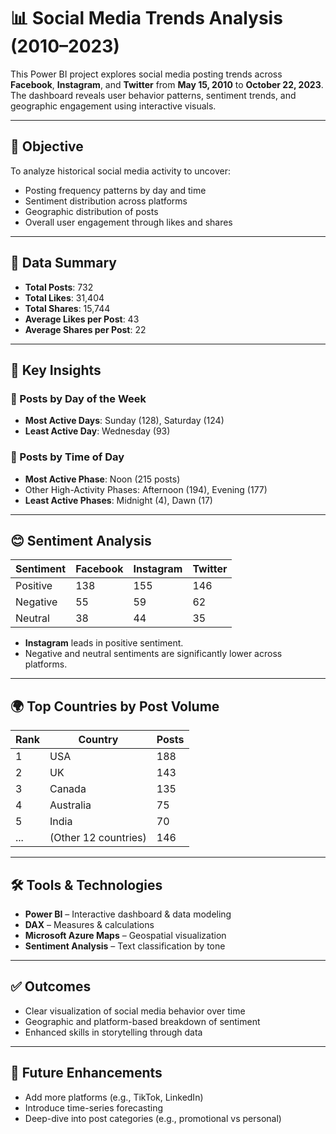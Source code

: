 # 📊 Social Media Trends Analysis (2010–2023)

This Power BI project explores social media posting trends across **Facebook**, **Instagram**, and **Twitter** from **May 15, 2010** to **October 22, 2023**. The dashboard reveals user behavior patterns, sentiment trends, and geographic engagement using interactive visuals.

---

## 🧠 Objective

To analyze historical social media activity to uncover:

- Posting frequency patterns by day and time
- Sentiment distribution across platforms
- Geographic distribution of posts
- Overall user engagement through likes and shares

---

## 📂 Data Summary

- **Total Posts**: 732  
- **Total Likes**: 31,404  
- **Total Shares**: 15,744  
- **Average Likes per Post**: 43  
- **Average Shares per Post**: 22  

---

## 📅 Key Insights

### 🔹 Posts by Day of the Week
- **Most Active Days**: Sunday (128), Saturday (124)
- **Least Active Day**: Wednesday (93)

### 🔹 Posts by Time of Day
- **Most Active Phase**: Noon (215 posts)  
- Other High-Activity Phases: Afternoon (194), Evening (177)  
- **Least Active Phases**: Midnight (4), Dawn (17)

---

## 😊 Sentiment Analysis

| Sentiment | Facebook | Instagram | Twitter |
|----------|----------|-----------|---------|
| Positive | 138      | 155       | 146     |
| Negative | 55       | 59        | 62      |
| Neutral  | 38       | 44        | 35      |

- **Instagram** leads in positive sentiment.
- Negative and neutral sentiments are significantly lower across platforms.

---

## 🌍 Top Countries by Post Volume

| Rank | Country        | Posts |
|------|----------------|-------|
| 1    | USA            | 188   |
| 2    | UK             | 143   |
| 3    | Canada         | 135   |
| 4    | Australia      | 75    |
| 5    | India          | 70    |
| ...  | (Other 12 countries) | 146 |

---

## 🛠️ Tools & Technologies

- **Power BI** – Interactive dashboard & data modeling  
- **DAX** – Measures & calculations  
- **Microsoft Azure Maps** – Geospatial visualization  
- **Sentiment Analysis** – Text classification by tone  

---

## ✅ Outcomes

- Clear visualization of social media behavior over time
- Geographic and platform-based breakdown of sentiment
- Enhanced skills in storytelling through data

---

## 🚀 Future Enhancements

- Add more platforms (e.g., TikTok, LinkedIn)
- Introduce time-series forecasting
- Deep-dive into post categories (e.g., promotional vs personal)
